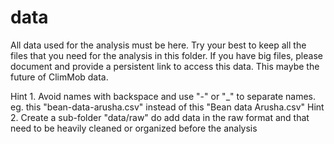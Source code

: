 # data

All data used for the analysis must be here. Try your best to keep all the files that you need for the analysis in this folder. If you have big files, please document and provide a persistent link to access this data. This maybe the future of ClimMob data. 

Hint 1. Avoid names with backspace and use "-" or "_" to separate names. eg. this "bean-data-arusha.csv" instead of this "Bean data Arusha.csv"
Hint 2. Create a sub-folder "data/raw" do add data in the raw format and that need to be heavily cleaned or organized before the analysis

